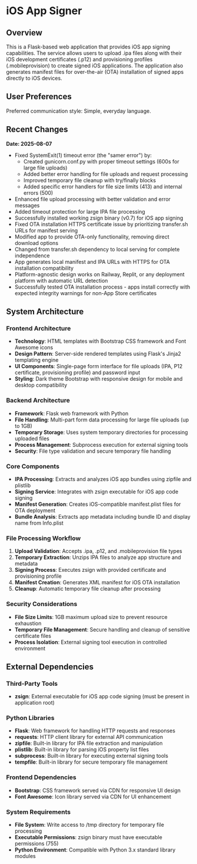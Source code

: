 # iOS App Signer

## Overview

This is a Flask-based web application that provides iOS app signing capabilities. The service allows users to upload .ipa files along with their iOS development certificates (.p12) and provisioning profiles (.mobileprovision) to create signed iOS applications. The application also generates manifest files for over-the-air (OTA) installation of signed apps directly to iOS devices.

## User Preferences

Preferred communication style: Simple, everyday language.

## Recent Changes

**Date: 2025-08-07**
- Fixed SystemExit(1) timeout error (the "samer error") by:
  - Created gunicorn.conf.py with proper timeout settings (600s for large file uploads)
  - Added better error handling for file uploads and request processing
  - Improved temporary file cleanup with try/finally blocks
  - Added specific error handlers for file size limits (413) and internal errors (500)
- Enhanced file upload processing with better validation and error messages
- Added timeout protection for large IPA file processing
- Successfully installed working zsign binary (v0.7) for iOS app signing
- Fixed OTA installation HTTPS certificate issue by prioritizing transfer.sh URLs for manifest serving
- Modified app to provide OTA-only functionality, removing direct download options  
- Changed from transfer.sh dependency to local serving for complete independence
- App generates local manifest and IPA URLs with HTTPS for OTA installation compatibility
- Platform-agnostic design works on Railway, Replit, or any deployment platform with automatic URL detection
- Successfully tested OTA installation process - apps install correctly with expected integrity warnings for non-App Store certificates

## System Architecture

### Frontend Architecture
- **Technology**: HTML templates with Bootstrap CSS framework and Font Awesome icons
- **Design Pattern**: Server-side rendered templates using Flask's Jinja2 templating engine
- **UI Components**: Single-page form interface for file uploads (IPA, P12 certificate, provisioning profile) and password input
- **Styling**: Dark theme Bootstrap with responsive design for mobile and desktop compatibility

### Backend Architecture
- **Framework**: Flask web framework with Python
- **File Handling**: Multi-part form data processing for large file uploads (up to 1GB)
- **Temporary Storage**: Uses system temporary directories for processing uploaded files
- **Process Management**: Subprocess execution for external signing tools
- **Security**: File type validation and secure temporary file handling

### Core Components
- **IPA Processing**: Extracts and analyzes iOS app bundles using zipfile and plistlib
- **Signing Service**: Integrates with zsign executable for iOS app code signing
- **Manifest Generation**: Creates iOS-compatible manifest.plist files for OTA deployment
- **Bundle Analysis**: Extracts app metadata including bundle ID and display name from Info.plist

### File Processing Workflow
1. **Upload Validation**: Accepts .ipa, .p12, and .mobileprovision file types
2. **Temporary Extraction**: Unzips IPA files to analyze app structure and metadata
3. **Signing Process**: Executes zsign with provided certificate and provisioning profile
4. **Manifest Creation**: Generates XML manifest for iOS OTA installation
5. **Cleanup**: Automatic temporary file cleanup after processing

### Security Considerations
- **File Size Limits**: 1GB maximum upload size to prevent resource exhaustion
- **Temporary File Management**: Secure handling and cleanup of sensitive certificate files
- **Process Isolation**: External signing tool execution in controlled environment

## External Dependencies

### Third-Party Tools
- **zsign**: External executable for iOS app code signing (must be present in application root)

### Python Libraries
- **Flask**: Web framework for handling HTTP requests and responses
- **requests**: HTTP client library for external API communication
- **zipfile**: Built-in library for IPA file extraction and manipulation
- **plistlib**: Built-in library for parsing iOS property list files
- **subprocess**: Built-in library for executing external signing tools
- **tempfile**: Built-in library for secure temporary file management

### Frontend Dependencies
- **Bootstrap**: CSS framework served via CDN for responsive UI design
- **Font Awesome**: Icon library served via CDN for UI enhancement

### System Requirements
- **File System**: Write access to /tmp directory for temporary file processing
- **Executable Permissions**: zsign binary must have executable permissions (755)
- **Python Environment**: Compatible with Python 3.x standard library modules